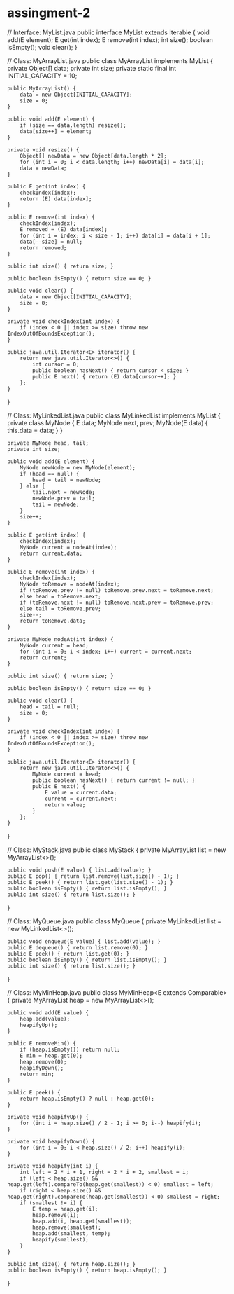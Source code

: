 # assingment-2
// Interface: MyList.java
public interface MyList<E> extends Iterable<E> {
    void add(E element);
    E get(int index);
    E remove(int index);
    int size();
    boolean isEmpty();
    void clear();
}

// Class: MyArrayList.java
public class MyArrayList<E> implements MyList<E> {
    private Object[] data;
    private int size;
    private static final int INITIAL_CAPACITY = 10;

    public MyArrayList() {
        data = new Object[INITIAL_CAPACITY];
        size = 0;
    }

    public void add(E element) {
        if (size == data.length) resize();
        data[size++] = element;
    }

    private void resize() {
        Object[] newData = new Object[data.length * 2];
        for (int i = 0; i < data.length; i++) newData[i] = data[i];
        data = newData;
    }

    public E get(int index) {
        checkIndex(index);
        return (E) data[index];
    }

    public E remove(int index) {
        checkIndex(index);
        E removed = (E) data[index];
        for (int i = index; i < size - 1; i++) data[i] = data[i + 1];
        data[--size] = null;
        return removed;
    }

    public int size() { return size; }

    public boolean isEmpty() { return size == 0; }

    public void clear() {
        data = new Object[INITIAL_CAPACITY];
        size = 0;
    }

    private void checkIndex(int index) {
        if (index < 0 || index >= size) throw new IndexOutOfBoundsException();
    }

    public java.util.Iterator<E> iterator() {
        return new java.util.Iterator<>() {
            int cursor = 0;
            public boolean hasNext() { return cursor < size; }
            public E next() { return (E) data[cursor++]; }
        };
    }
}

// Class: MyLinkedList.java
public class MyLinkedList<E> implements MyList<E> {
    private class MyNode {
        E data;
        MyNode next, prev;
        MyNode(E data) { this.data = data; }
    }

    private MyNode head, tail;
    private int size;

    public void add(E element) {
        MyNode newNode = new MyNode(element);
        if (head == null) {
            head = tail = newNode;
        } else {
            tail.next = newNode;
            newNode.prev = tail;
            tail = newNode;
        }
        size++;
    }

    public E get(int index) {
        checkIndex(index);
        MyNode current = nodeAt(index);
        return current.data;
    }

    public E remove(int index) {
        checkIndex(index);
        MyNode toRemove = nodeAt(index);
        if (toRemove.prev != null) toRemove.prev.next = toRemove.next;
        else head = toRemove.next;
        if (toRemove.next != null) toRemove.next.prev = toRemove.prev;
        else tail = toRemove.prev;
        size--;
        return toRemove.data;
    }

    private MyNode nodeAt(int index) {
        MyNode current = head;
        for (int i = 0; i < index; i++) current = current.next;
        return current;
    }

    public int size() { return size; }

    public boolean isEmpty() { return size == 0; }

    public void clear() {
        head = tail = null;
        size = 0;
    }

    private void checkIndex(int index) {
        if (index < 0 || index >= size) throw new IndexOutOfBoundsException();
    }

    public java.util.Iterator<E> iterator() {
        return new java.util.Iterator<>() {
            MyNode current = head;
            public boolean hasNext() { return current != null; }
            public E next() {
                E value = current.data;
                current = current.next;
                return value;
            }
        };
    }
}

// Class: MyStack.java
public class MyStack<E> {
    private MyArrayList<E> list = new MyArrayList<>();

    public void push(E value) { list.add(value); }
    public E pop() { return list.remove(list.size() - 1); }
    public E peek() { return list.get(list.size() - 1); }
    public boolean isEmpty() { return list.isEmpty(); }
    public int size() { return list.size(); }
}

// Class: MyQueue.java
public class MyQueue<E> {
    private MyLinkedList<E> list = new MyLinkedList<>();

    public void enqueue(E value) { list.add(value); }
    public E dequeue() { return list.remove(0); }
    public E peek() { return list.get(0); }
    public boolean isEmpty() { return list.isEmpty(); }
    public int size() { return list.size(); }
}

// Class: MyMinHeap.java
public class MyMinHeap<E extends Comparable<E>> {
    private MyArrayList<E> heap = new MyArrayList<>();

    public void add(E value) {
        heap.add(value);
        heapifyUp();
    }

    public E removeMin() {
        if (heap.isEmpty()) return null;
        E min = heap.get(0);
        heap.remove(0);
        heapifyDown();
        return min;
    }

    public E peek() {
        return heap.isEmpty() ? null : heap.get(0);
    }

    private void heapifyUp() {
        for (int i = heap.size() / 2 - 1; i >= 0; i--) heapify(i);
    }

    private void heapifyDown() {
        for (int i = 0; i < heap.size() / 2; i++) heapify(i);
    }

    private void heapify(int i) {
        int left = 2 * i + 1, right = 2 * i + 2, smallest = i;
        if (left < heap.size() && heap.get(left).compareTo(heap.get(smallest)) < 0) smallest = left;
        if (right < heap.size() && heap.get(right).compareTo(heap.get(smallest)) < 0) smallest = right;
        if (smallest != i) {
            E temp = heap.get(i);
            heap.remove(i);
            heap.add(i, heap.get(smallest));
            heap.remove(smallest);
            heap.add(smallest, temp);
            heapify(smallest);
        }
    }

    public int size() { return heap.size(); }
    public boolean isEmpty() { return heap.isEmpty(); }
}
